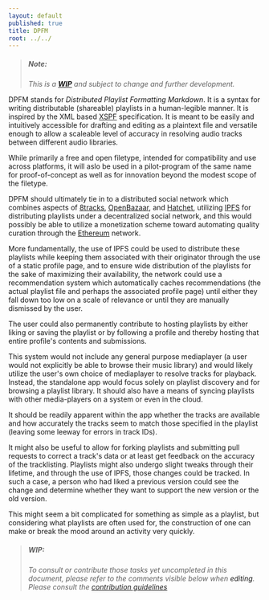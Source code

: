 ```yaml
---
layout: default
published: true
title: DPFM
root: ../../
---
```


> ##### Note:
>  *This is a **[WIP](#wip)** and subject to change and further development.*

DPFM stands for *Distributed Playlist Formatting Markdown*.  It is a syntax for writing distributable (shareable) playlists in a human-legible manner.  It is inspired by the XML based [XSPF](http://www.xspf.org/) specification.  It is meant to be easily and intuitively accessible for drafting and editing as a plaintext file and versatile enough to allow a scaleable level of accuracy in resolving audio tracks between different audio libraries.

While primarily a free and open filetype, intended for compatibility and use across platforms, it will aslo be used in a pilot-program of the same name for proof-of-concept as well as for innovation beyond the modest scope of the filetype.

DPFM should ultimately tie in to a distributed social network which combines aspects of [8tracks](http://8tracks.com/), [OpenBazaar](https://openbazaar.org/), and [Hatchet](https://hatchet.is/), utilizing [IPFS](https://ipfs.io/) for distributing playlists under a decentralized social network, and this would possibly be able to utilize a monetization scheme toward automating quality curation through the [Ethereum](https://www.ethereum.org/) network.

More fundamentally, the use of IPFS could be used to distribute these playlists while keeping them associated with their originator through the use of a static profile page, and to ensure wide distribution of the playlists for the sake of maximizing their availability, the network could use a recommendation system which automatically caches recommendations (the actual playlist file and perhaps the associated profile page) until either they fall down too low on a scale of relevance or until they are manually dismissed by the user.

The user could also permanently contribute to hosting playlists by either liking or saving the playlist or by following a profile and thereby hosting that entire profile's contents and submissions.

This system would not include any general purpose mediaplayer (a user would not explicitly be able to browse their music library) and would likely utilize the user's own choice of mediaplayer to resolve tracks for playback.  Instead, the standalone app would focus solely on playlist discovery and for browsing a playlist library.  It should also have a means of syncing playlists with other media-players on a system or even in the cloud.

It should be readily apparent within the app whether the tracks are available and how accurately the tracks seem to match those specified in the playlist (leaving some leeway for errors in track IDs).

It might also be useful to allow for forking playlists and submitting pull requests to correct a track's data or at least get feedback on the accuracy of the tracklisting.  Playlists might also undergo slight tweaks through their lifetime, and through the use of IPFS, those changes could be tracked.  In such a case, a person who had liked a previous version could see the change and determine whether they want to support the new version or the old version.

This might seem a bit complicated for something as simple as a playlist, but considering what playlists are often used for, the construction of one can make or break the mood around an activity very quickly.

> ##### WIP:
>  *To consult or contribute those tasks yet uncompleted in this document, please refer to the comments visible below when <a onclick="goToGitHub('{{ site.github.repo }}', '{{ page.path }}')" title="edit on GitHub" class="link">editing</a>.  Please consult the [contribution guidelines](/siteWiki/contributionGuidelines)*

